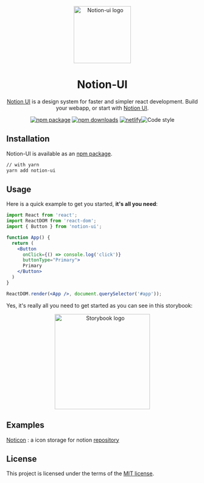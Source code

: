 <p align="center">
  <a href="https://notion-ui.tammolo.com/" rel="noopener" target="_blank"><img width="150" src="https://user-images.githubusercontent.com/11402468/85220166-61073880-b3e4-11ea-9d15-405566a19757.png" alt="Notion-ui logo"></a></p>
</p>

<h1 align="center">Notion-UI</h1>

<div align="center">

[Notion UI](https://notion-ui.tammolo.com/) is a design system for faster and simpler react development. Build your webapp, or start with [Notion UI](https://notion-ui.tammolo.com/).  


[![npm package](https://img.shields.io/npm/v/notion-ui)](https://www.npmjs.com/package/notion-ui)
[![npm downloads](https://img.shields.io/npm/dm/notion-ui)](https://www.npmjs.com/package/notion-ui)
[![netlify](https://img.shields.io/netlify/af1f8765-dcc0-4661-b76c-12ec7db35342)](https://www.npmjs.com/package/notion-ui)![Code style](https://img.shields.io/badge/code_style-prettier-ff69b4.svg)


</div>

## Installation

Notion-UI is available as an [npm package](https://www.npmjs.com/package/notion-ui).

```sh
// with yarn
yarn add notion-ui
```

## Usage

Here is a quick example to get you started, **it's all you need**:

```jsx
import React from 'react';
import ReactDOM from 'react-dom';
import { Button } from 'notion-ui';

function App() {
  return (
    <Button 
      onClick={() => console.log('click')} 
      buttonType="Primary">
      Primary
    </Button>
  )
}

ReactDOM.render(<App />, document.querySelector('#app'));
```

Yes, it's really all you need to get started as you can see in this storybook:


<p align="center">
  <a href="https://notion-ui.tammolo.com" rel="noopener" target="_blank"><img width="250" src="https://s3.amazonaws.com/media-p.slid.es/uploads/436673/images/3997457/1-9BC0VVlPQpTgdmt6z8fIuQ.png" alt="Storybook logo"></a></p>
</p>

## Examples

[Noticon](https://noticon.tammolo.com/)
: a icon storage for notion [repository](https://github.com/tmmoond8/noticon)

## License

This project is licensed under the terms of the
[MIT license](/LICENSE).
